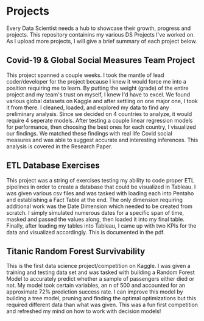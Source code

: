 # Projects 
Every Data Scientist needs a hub to showcase their growth, progress and projects. This repository containins my various DS Projects I've worked on.
As I upload more projects, I will give a brief summary of each project below.





## Covid-19 & Global Social Measures Team Project

This project spanned a couple weeks. I took the mantle of lead coder/developer for the project 
because I knew it would force me into a position requiring me to learn. By putting the weight (grade) of the entire project and my team's trust on myself, I knew I'd have to excel.
We found various global datasets on Kaggle and after settling on one major one, I took it from there. I cleaned, loaded, and explored my data to find any preliminary analysis. 
Since we decided on 4 countries to analyze, it would require 4 seperate models. 
After testing a couple linear regression models for performance, then choosing the best ones for each country, I visualized our findings. We matched these findings with 
real life Covid social measures and was able to suggest accurate and interesting inferences. This analysis is covered in the Research Paper. 



##  ETL Database Exercises 

This project was a string of exercises testing my ability to code proper ETL pipelines in order to create a database that could be visualized in Tableau. I was given various
csv files and was tasked with loading each into Pentaho and establishing a Fact Table at the end. The only dimension requiring additional work was the Date Dimension which needed
to be created from scratch. I simply simulated numerous dates for a specific span of time, masked and passed the values along, then loaded it into my final table.
Finally, after loading my tables into Tableau, I came up with two KPIs for the data and visualized accordingly. This is documented in the pdf. 



##  Titanic Random Forest Survivability

This is the first data science project/competition on Kaggle. I was given a training and testing data set and was tasked with building a Random Forest Model to accurately predict whether a sample of passengers either died or not. My model took certain variables, an n of 500 and accounted for an approximate 72% prediction success rate. I can improve this model by building a tree model, pruning and finding the optimal optimizations but this required different data than what was given. This was a fun first competition and refreshed my mind on how to work with decision models!
